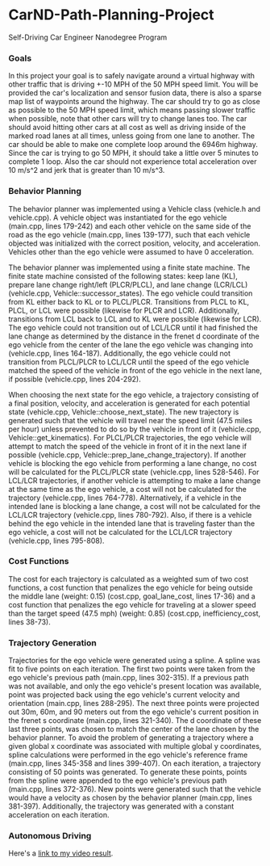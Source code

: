 # CarND-Path-Planning-Project
Self-Driving Car Engineer Nanodegree Program

### Goals
In this project your goal is to safely navigate around a virtual highway with other traffic that is driving +-10 MPH of the 50 MPH speed limit. You will be provided the car's localization and sensor fusion data, there is also a sparse map list of waypoints around the highway. The car should try to go as close as possible to the 50 MPH speed limit, which means passing slower traffic when possible, note that other cars will try to change lanes too. The car should avoid hitting other cars at all cost as well as driving inside of the marked road lanes at all times, unless going from one lane to another. The car should be able to make one complete loop around the 6946m highway. Since the car is trying to go 50 MPH, it should take a little over 5 minutes to complete 1 loop. Also the car should not experience total acceleration over 10 m/s^2 and jerk that is greater than 10 m/s^3.

### Behavior Planning

The behavior planner was implemented using a Vehicle class (vehicle.h and vehicle.cpp).  A vehicle object was instantiated for the ego vehicle (main.cpp, lines 179-242) and each other vehicle on the same side of the road as the ego vehicle (main.cpp, lines 139-177), such that each vehicle objected was initialized with the correct position, velocity, and acceleration.  Vehicles other than the ego vehicle were assumed to have 0 acceleration.

The behavior planner was implemented using a finite state machine.  The finite state machine consisted of the following states: keep lane (KL), prepare lane change right/left (PLCR/PLCL), and lane change (LCR/LCL) (vehicle.cpp, Vehicle::successor_states).  The ego vehicle could transition from KL either back to KL or to PLCL/PLCR.  Transitions from PLCL to KL, PLCL, or LCL were possible (likewise for PLCR and LCR).  Additionally, transitions from LCL back to LCL and to KL were possible (likewise for LCR).  The ego vehicle could not transition out of LCL/LCR until it had finished the lane change as determined by the distance in the frenet d coordinate of the ego vehicle from the center of the lane the ego vehicle was changing into (vehicle.cpp, lines 164-187).  Additionally, the ego vehicle could not transition from PLCL/PLCR to LCL/LCR until the speed of the ego vehicle matched the speed of the vehicle in front of the ego vehicle in the next lane, if possible (vehicle.cpp, lines 204-292).

When choosing the next state for the ego vehicle, a trajectory consisting of a final position, velocity, and acceleration is generated for each potential state (vehicle.cpp, Vehicle::choose_next_state).  The new trajectory is generated such that the vehicle will travel near the speed limit (47.5 miles per hour) unless prevented to do so by the vehicle in front of it (vehicle.cpp, Vehicle::get_kinematics).  For PLCL/PLCR trajectories, the ego vehicle will attempt to match the speed of the vehicle in front of it in the next lane if possible (vehicle.cpp, Vehicle::prep_lane_change_trajectory).  If another vehicle is blocking the ego vehicle from performing a lane change, no cost will be calculated for the PLCL/PLCR state (vehicle.cpp, lines 528-546).  For LCL/LCR trajectories, if another vehicle is attempting to make a lane change at the same time as the ego vehicle, a cost will not be calculated for the trajectory (vehicle.cpp, lines 764-778).  Alternatively, if a vehicle in the intended lane is blocking a lane change, a cost will not be calculated for the LCL/LCR trajectory (vehicle.cpp, lines 780-792).  Also, if there is a vehicle behind the ego vehicle in the intended lane that is traveling faster than the ego vehicle, a cost will not be calculated for the LCL/LCR trajectory (vehicle.cpp, lines 795-808).

### Cost Functions

The cost for each trajectory is calculated as a weighted sum of two cost functions, a cost function that penalizes the ego vehicle for being outside the middle lane (weight: 0.15) (cost.cpp, goal_lane_cost, lines 17-36) and a cost function that penalizes the ego vehicle for traveling at a slower speed than the target speed (47.5 mph) (weight: 0.85) (cost.cpp, inefficiency_cost, lines 38-73).

### Trajectory Generation

Trajectories for the ego vehicle were generated using a spline.  A spline was fit to five points on each iteration.  The first two points were taken from the ego vehicle's previous path (main.cpp, lines 302-315).  If a previous path was not available, and only the ego vehicle's present location was available, point was projected back using the ego vehicle's current velocity and orientation (main.cpp, lines 288-295).  The next three points were projected out 30m, 60m, and 90 meters out from the ego vehicle's current position in the frenet s coordinate (main.cpp, lines 321-340).  The d coordinate of these last three points, was chosen to match the center of the lane chosen by the behavior planner. To avoid the problem of generating a trajectory where a given global x coordinate was associated with multiple global y coordinates, spline calculations were performed in the ego vehicle's reference frame (main.cpp, lines 345-358 and lines 399-407).  On each iteration, a trajectory consisting of 50 points was generated.  To generate these points, points from the spline were appended to the ego vehicle's previous path (main.cpp, lines 372-376).  New points were generated such that the vehicle would have a velocity as chosen by the behavior planner (main.cpp, lines 381-397).  Additionally, the trajectory was generated with a constant acceleration on each iteration.

### Autonomous Driving

Here's a [link to my video result](./path_planning_project_short.mp4).
